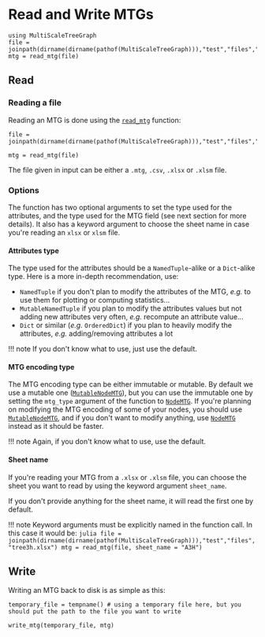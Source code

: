 # Read and Write MTGs

```@setup usepkg
using MultiScaleTreeGraph
file = joinpath(dirname(dirname(pathof(MultiScaleTreeGraph))),"test","files","simple_plant.mtg")
mtg = read_mtg(file)
```

## Read

### Reading a file

Reading an MTG is done using the [`read_mtg`](@ref) function:

```@example usepkg
file = joinpath(dirname(dirname(pathof(MultiScaleTreeGraph))),"test","files","simple_plant.mtg")

mtg = read_mtg(file)
```

The file given in input can be either a `.mtg`, `.csv`, `.xlsx` or `.xlsm` file.

### Options

The function has two optional arguments to set the type used for the attributes, and the type used for the MTG field (see next section for more details). It also has a keyword argument to choose the sheet name in case you're reading an `xlsx` or `xlsm` file.

#### Attributes type

The type used for the attributes should be a `NamedTuple`-alike or a `Dict`-alike type. Here is a more in-depth recommendation, use:

- `NamedTuple` if you don't plan to modify the attributes of the MTG, *e.g.* to use them for plotting or computing statistics...
- `MutableNamedTuple` if you plan to modify the attributes values but not adding new attributes very often, *e.g.* recompute an attribute value...
- `Dict` or similar (*e.g.* `OrderedDict`) if you plan to heavily modify the attributes, *e.g.* adding/removing attributes a lot

!!! note
    If you don't know what to use, just use the default.

#### MTG encoding type

The MTG encoding type can be either immutable or mutable. By default we use a mutable one ([`MutableNodeMTG`](@ref)), but you can use the immutable one by setting the `mtg_type` argument of the function to [`NodeMTG`](@ref). If you're planning on modifying the MTG encoding of some of your nodes, you should use [`MutableNodeMTG`](@ref), and if you don't want to modify anything, use [`NodeMTG`](@ref) instead as it should be faster.

!!! note
    Again, if you don't know what to use, use the default.

#### Sheet name

If you're reading your MTG from a `.xlsx` or `.xlsm` file, you can choose the sheet you want to read by using the keyword argument `sheet_name`.

If you don't provide anything for the sheet name, it will read the first one by default.

!!! note
    Keyword arguments must be explicitly named in the function call. In this case it would be:
    ```julia
    file = joinpath(dirname(dirname(pathof(MultiScaleTreeGraph))),"test","files","tree3h.xlsx")
    mtg = read_mtg(file, sheet_name = "A3H")
    ```

## Write

Writing an MTG back to disk is as simple as this:

```@example usepkg
temporary_file = tempname() # using a temporary file here, but you should put the path to the file you want to write

write_mtg(temporary_file, mtg)
```

